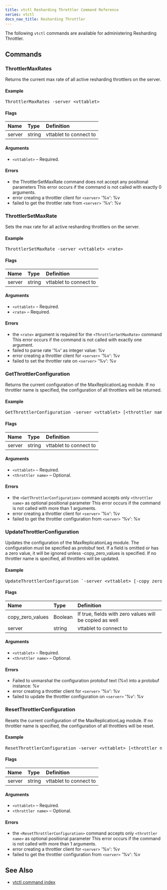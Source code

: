 ```yaml
---
title: vtctl Resharding Throttler Command Reference
series: vtctl
docs_nav_title: Resharding Throttler
---
```


The following `vtctl` commands are available for administering Resharding Throttler.

## Commands

### ThrottlerMaxRates

Returns the current max rate of all active resharding throttlers on the server.

#### Example

<pre class="command-example">ThrottlerMaxRates -server &lt;vttablet&gt;</pre>

#### Flags

| Name | Type | Definition |
| :-------- | :--------- | :--------- |
| server | string | vttablet to connect to |


#### Arguments

* <code>&lt;vttablet&gt;</code> &ndash; Required.

#### Errors

* the ThrottlerSetMaxRate command does not accept any positional parameters This error occurs if the command is not called with exactly 0 arguments.
* error creating a throttler client for <code>&lt;server&gt;</code> '%v': %v
* failed to get the throttler rate from <code>&lt;server&gt;</code> '%v': %v

### ThrottlerSetMaxRate

Sets the max rate for all active resharding throttlers on the server.

#### Example

<pre class="command-example">ThrottlerSetMaxRate -server &lt;vttablet&gt; &lt;rate&gt;</pre>

#### Flags

| Name | Type | Definition |
| :-------- | :--------- | :--------- |
| server | string | vttablet to connect to |


#### Arguments

* <code>&lt;vttablet&gt;</code> &ndash; Required.
* <code>&lt;rate&gt;</code> &ndash; Required.

#### Errors

* the <code>&lt;rate&gt;</code> argument is required for the <code>&lt;ThrottlerSetMaxRate&gt;</code> command This error occurs if the command is not called with exactly one argument.
* failed to parse rate '%v' as integer value: %v
* error creating a throttler client for <code>&lt;server&gt;</code> '%v': %v
* failed to set the throttler rate on <code>&lt;server&gt;</code> '%v': %v


### GetThrottlerConfiguration

Returns the current configuration of the MaxReplicationLag module. If no throttler name is specified, the configuration of all throttlers will be returned.

#### Example

<pre class="command-example">GetThrottlerConfiguration -server &lt;vttablet&gt; [&lt;throttler name&gt;]</pre>

#### Flags

| Name | Type | Definition |
| :-------- | :--------- | :--------- |
| server | string | vttablet to connect to |


#### Arguments

* <code>&lt;vttablet&gt;</code> &ndash; Required.
* <code>&lt;throttler name&gt;</code> &ndash; Optional.

#### Errors

* the <code>&lt;GetThrottlerConfiguration&gt;</code> command accepts only <code>&lt;throttler name&gt;</code> as optional positional parameter This error occurs if the command is not called with more than 1 arguments.
* error creating a throttler client for <code>&lt;server&gt;</code> '%v': %v
* failed to get the throttler configuration from <code>&lt;server&gt;</code> '%v': %v

### UpdateThrottlerConfiguration

Updates the configuration of the MaxReplicationLag module. The configuration must be specified as protobuf text. If a field is omitted or has a zero value, it will be ignored unless -copy_zero_values is specified. If no throttler name is specified, all throttlers will be updated.

#### Example

<pre class="command-example">UpdateThrottlerConfiguration `-server &lt;vttablet&gt; [-copy_zero_values] "&lt;configuration protobuf text&gt;" [&lt;throttler name&gt;]`</pre>

#### Flags

| Name | Type | Definition |
| :-------- | :--------- | :--------- |
| copy_zero_values | Boolean | If true, fields with zero values will be copied as well |
| server | string | vttablet to connect to |


#### Arguments

* <code>&lt;vttablet&gt;</code> &ndash; Required.
* <code>&lt;throttler name&gt;</code> &ndash; Optional.

#### Errors

* Failed to unmarshal the configuration protobuf text (%v) into a protobuf instance: %v
* error creating a throttler client for <code>&lt;server&gt;</code> '%v': %v
* failed to update the throttler configuration on <code>&lt;server&gt;</code> '%v': %v


### ResetThrottlerConfiguration

Resets the current configuration of the MaxReplicationLag module. If no throttler name is specified, the configuration of all throttlers will be reset.

#### Example

<pre class="command-example">ResetThrottlerConfiguration -server &lt;vttablet&gt; [&lt;throttler name&gt;]</pre>

#### Flags

| Name | Type | Definition |
| :-------- | :--------- | :--------- |
| server | string | vttablet to connect to |


#### Arguments

* <code>&lt;vttablet&gt;</code> &ndash; Required.
* <code>&lt;throttler name&gt;</code> &ndash; Optional.

#### Errors

* the <code>&lt;ResetThrottlerConfiguration&gt;</code> command accepts only <code>&lt;throttler name&gt;</code> as optional positional parameter This error occurs if the command is not called with more than 1 arguments.
* error creating a throttler client for <code>&lt;server&gt;</code> '%v': %v
* failed to get the throttler configuration from <code>&lt;server&gt;</code> '%v': %v


## See Also

* [vtctl command index](../../vtctl)
